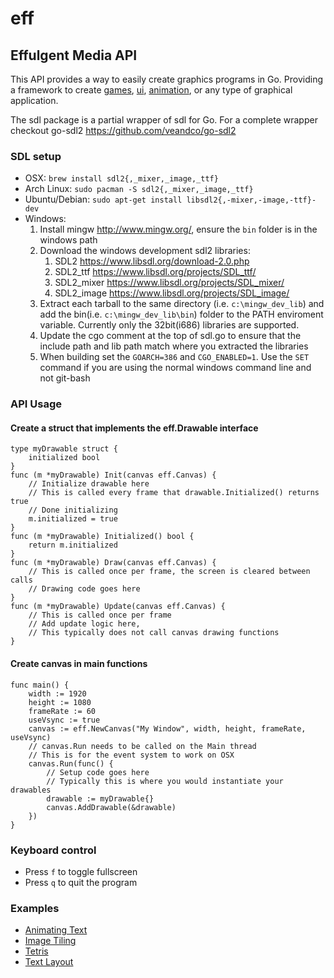 # eff
Effulgent Media API
---
This API provides a way to easily create graphics programs in Go. Providing a framework to create [games](#examples), 
[ui](#examples), [animation](#examples), or any type of graphical application.

The sdl package is a partial wrapper of sdl for Go.  For a complete wrapper checkout go-sdl2 <https://github.com/veandco/go-sdl2>

### SDL setup
* OSX: `brew install sdl2{,_mixer,_image,_ttf}`
* Arch Linux: `sudo pacman -S sdl2{,_mixer,_image,_ttf}`
* Ubuntu/Debian: `sudo apt-get install libsdl2{,-mixer,-image,-ttf}-dev `
* Windows:
    1. Install mingw <http://www.mingw.org/>, ensure the `bin` folder is in the windows path
    2. Download the windows development sdl2 libraries:
        1. SDL2 <https://www.libsdl.org/download-2.0.php>
        2. SDL2_ttf <https://www.libsdl.org/projects/SDL_ttf/>
        3. SDL2_mixer <https://www.libsdl.org/projects/SDL_mixer/>
        4. SDL2_image <https://www.libsdl.org/projects/SDL_image/>
    3. Extract each tarball to the same directory (i.e. `c:\mingw_dev_lib`) and add the bin(i.e. `c:\mingw_dev_lib\bin`) folder to the PATH enviroment variable.  Currently only the 32bit(i686) libraries are supported.
    4. Update the cgo comment at the top of sdl.go to ensure that the include path and lib path match where you extracted the libraries
    5. When building set the `GOARCH=386` and `CGO_ENABLED=1`. Use the `SET` command if you are using the normal windows command line and not git-bash

### API Usage
#### Create a struct that implements the eff.Drawable interface
```
type myDrawable struct {
    initialized bool
}
func (m *myDrawable) Init(canvas eff.Canvas) {
    // Initialize drawable here
    // This is called every frame that drawable.Initialized() returns true
    // Done initializing
    m.initialized = true
}
func (m *myDrawable) Initialized() bool {
    return m.initialized
}
func (m *myDrawable) Draw(canvas eff.Canvas) {
    // This is called once per frame, the screen is cleared between calls
    // Drawing code goes here
}
func (m *myDrawable) Update(canvas eff.Canvas) {
    // This is called once per frame
    // Add update logic here, 
    // This typically does not call canvas drawing functions
}
```
#### Create canvas in main functions
```
func main() {
    width := 1920
    height := 1080
    frameRate := 60
    useVsync := true
    canvas := eff.NewCanvas("My Window", width, height, frameRate, useVsync)
    // canvas.Run needs to be called on the Main thread
    // This is for the event system to work on OSX
    canvas.Run(func() {
        // Setup code goes here
        // Typically this is where you would instantiate your drawables
        drawable := myDrawable{}
        canvas.AddDrawable(&drawable)
    })
}
```

### Keyboard control
* Press `f` to toggle fullscreen
* Press `q` to quit the program

### Examples
* [Animating Text](https://github.com/forestgiant/eff/tree/master/examples/animating-text)
* [Image Tiling](https://github.com/forestgiant/eff/tree/master/examples/image-tile)
* [Tetris](https://github.com/thales17/eff-tetris)
* [Text Layout](https://github.com/forestgiant/eff/tree/master/examples/text-view)